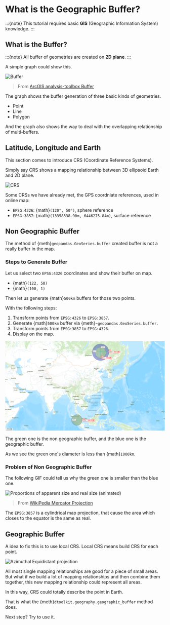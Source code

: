 # What is the Geographic Buffer?

:::{note}
This tutorial requires basic **GIS** (Geographic Information System) knowledge.
:::

## What is the Buffer?

:::{note}
All buffer of geometries are created on **2D plane**.
:::

A simple graph could show this.

![Buffer](https://desktop.arcgis.com/en/arcmap/latest/tools/analysis-toolbox/GUID-267CF0D1-DB92-456F-A8FE-F819981F5467-web.png)

> From [ArcGIS analysis-toolbox Buffer](https://desktop.arcgis.com/en/arcmap/latest/tools/analysis-toolbox/buffer.htm)

The graph shows the buffer generation of three basic kinds of geometries.

- Point
- Line
- Polygon

And the graph also shows the way to deal with the overlapping relationship of multi-buffers.

## Latitude, Longitude and Earth

This section comes to introduce CRS (Coordinate Reference Systems).

Simply say CRS shows a mapping relationship between 3D ellipsoid Earth and 2D plane.

![CRS](https://docs.qgis.org/2.8/en/_images/projection_families.png)

Some CRSs we have already met, the GPS coordniate references, used in online map:

- `EPSG:4326`: {math}`(120°, 50°)`, sphere reference
- `EPSG:3857`: {math}`(13358338.90m, 6446275.84m)`, surface reference

## Non Geographic Buffer

The method of {meth}`geopandas.GeoSeries.buffer` created buffer is not a really buffer in the map.

### Steps to Generate Buffer

Let us select two `EPSG:4326` coordinates and show their buffer on map.

- {math}`(122, 50)`
- {math}`(100, 1)`

Then let us generate {math}`500km` buffers for those two points.

With the following steps:

1. Transform points from `EPSG:4326` to `EPSG:3857`.
2. Generate {math}`500km` buffer via {meth}`~geopandas.GeoSeries.buffer`.
3. Transform points from `EPSG:3857` to `EPSG:4326`.
4. Display on the map.

![points buffer](../_static/points-buffer.png)

The green one is the non geographic buffer, and the blue one is the geographic buffer.

As we see the green one's diameter is less than {math}`1000km`.

### Problem of Non Geographic Buffer

The following GIF could tell us why the green one is smaller than the blue one.

![Proportions of apparent size and real size (animated)](https://upload.wikimedia.org/wikipedia/commons/e/ee/Worlds_animate.gif)

> From [WikiPedia Mercator Projection](https://en.wikipedia.orgwiki/Mercator_projection)

The `EPSG:3857` is a cylindrical map projection, that cause the area which closes to the equator is the same as real.

## Geographic Buffer

A idea to fix this is to use local CRS.
Local CRS means build CRS for each point.

![Azimuthal Equidistant projection](https://proj.org/_images/aeqd.png)

All most single mapping relationships are good for a piece of small areas.
But what if we build a lot of mapping relationships and then combine them together, this new mapping relationship could represent all areas.

In this way, CRS could totally describe the point in Earth.

That is what the {meth}`dtoolkit.geography.geographic_buffer` method does.

Next step? Try to use it.
